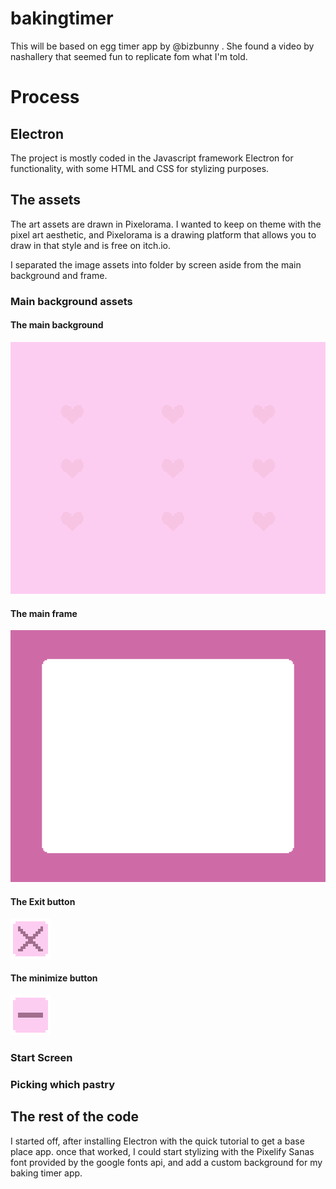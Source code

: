 # bakingtimer
 This will be based on egg timer app by @bizbunny . She found a video by nashallery that seemed fun to replicate fom what I'm told.
# Process
## Electron
The project is mostly coded in the Javascript framework Electron for functionality, with some HTML and CSS for stylizing purposes.

## The assets
The art assets are drawn in Pixelorama. I wanted to keep on theme with the pixel art aesthetic, and Pixelorama is a drawing platform that allows you to draw in that style and is free on itch.io.

I separated the image assets into folder by screen aside from the main background and frame.
### Main background assets

#### The main background
![mainbackground](./assets/bakingTimer-bg.png)

#### The main frame
![mainframe](./assets/bakingTimer-frame.png)

#### The Exit button
![exitButton](./assets/bakingtimer-exitbutton.png)

#### The minimize button
![minimizeButton](./assets/bakingtimer-minbutton.png)

### Start Screen
### Picking which pastry 

## The rest of the code
I started off, after installing Electron with the quick tutorial to get a base place app. once that worked, I could start stylizing with the Pixelify Sanas font provided by the google fonts api, and add a custom background for my baking timer app.
